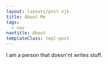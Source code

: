 ```yaml
---
layout: layouts/post.njk
title: About Me
tags:
  - nav
navtitle: About
templateClass: tmpl-post
---
```


I am a person that doesn'nt writes stuff.
